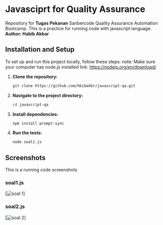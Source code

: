# Javasciprt for Quality Assurance

Repository for **Tugas Pekanan** Sanbercode Quality Assurance Automation Bootcamp. This is a practice for running code with javascript language. **Author: Habib Akbar**

## Installation and Setup
To set up and run this project locally, follow these steps:
note: Make sure your computer has node.js installed
link: https://nodejs.org/en/download/


1. **Clone the repository:**
    ```bash
    git clone https://github.com/hbibakbr/javascript-qa.git
    ```

2. **Navigate to the project directory:**
    ```bash
    cd javascript-qa
    ```

3. **Install dependencies:**
    ```bash
    npm install prompt-sync
    ```

4. **Run the tests:**
    ```bash
    node soal1.js
    ```

## Screenshots
This is a running code screenshots

### soal1.js
[![soal 1](demo-img.jpg)]

### soal2.js
[![soal 2](demo-img.jpg)]

